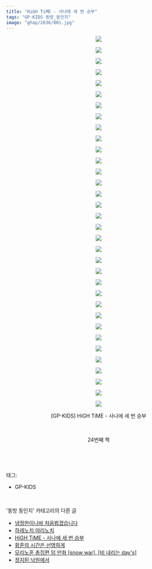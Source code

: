 ```yaml
---
title: "HiGH TiME - 사나에 세 번 승부"
tags: "GP-KIDS 동방_동인지"
image: "ghap/2636/001.jpg"
---
```

<div class="article">
<p style="text-align: center; clear: none; float: none;"><img src="{{ site.nasurl }}/ghap/2636/001.jpg"/></p>
<p style="text-align: center; clear: none; float: none;"><img src="{{ site.nasurl }}/ghap/2636/002.jpg"/></p>
<p style="text-align: center; clear: none; float: none;"><img src="{{ site.nasurl }}/ghap/2636/003.jpg"/></p>
<p style="text-align: center; clear: none; float: none;"><img src="{{ site.nasurl }}/ghap/2636/004.jpg"/></p>
<p style="text-align: center; clear: none; float: none;"><img src="{{ site.nasurl }}/ghap/2636/005.jpg"/></p>
<p style="text-align: center; clear: none; float: none;"><img src="{{ site.nasurl }}/ghap/2636/006.jpg"/></p>
<p style="text-align: center; clear: none; float: none;"><img src="{{ site.nasurl }}/ghap/2636/007.jpg"/></p>
<p style="text-align: center; clear: none; float: none;"><img src="{{ site.nasurl }}/ghap/2636/008.jpg"/></p>
<p style="text-align: center; clear: none; float: none;"><img src="{{ site.nasurl }}/ghap/2636/009.jpg"/></p>
<p style="text-align: center; clear: none; float: none;"><img src="{{ site.nasurl }}/ghap/2636/010.jpg"/></p>
<p style="text-align: center; clear: none; float: none;"><img src="{{ site.nasurl }}/ghap/2636/011.jpg"/></p>
<p style="text-align: center; clear: none; float: none;"><img src="{{ site.nasurl }}/ghap/2636/012.jpg"/></p>
<p style="text-align: center; clear: none; float: none;"><img src="{{ site.nasurl }}/ghap/2636/013.jpg"/></p>
<p style="text-align: center; clear: none; float: none;"><img src="{{ site.nasurl }}/ghap/2636/014.jpg"/></p>
<p style="text-align: center; clear: none; float: none;"><img src="{{ site.nasurl }}/ghap/2636/015.jpg"/></p>
<p style="text-align: center; clear: none; float: none;"><img src="{{ site.nasurl }}/ghap/2636/016.jpg"/></p>
<p style="text-align: center; clear: none; float: none;"><img src="{{ site.nasurl }}/ghap/2636/017.jpg"/></p>
<p style="text-align: center; clear: none; float: none;"><img src="{{ site.nasurl }}/ghap/2636/018.jpg"/></p>
<p style="text-align: center; clear: none; float: none;"><img src="{{ site.nasurl }}/ghap/2636/019.jpg"/></p>
<p style="text-align: center; clear: none; float: none;"><img src="{{ site.nasurl }}/ghap/2636/020.jpg"/></p>
<p style="text-align: center; clear: none; float: none;"><img src="{{ site.nasurl }}/ghap/2636/021.jpg"/></p>
<p style="text-align: center; clear: none; float: none;"><img src="{{ site.nasurl }}/ghap/2636/022.jpg"/></p>
<p style="text-align: center; clear: none; float: none;"><img src="{{ site.nasurl }}/ghap/2636/023.jpg"/></p>
<p style="text-align: center; clear: none; float: none;"><img src="{{ site.nasurl }}/ghap/2636/024.jpg"/></p>
<p style="text-align: center; clear: none; float: none;"><img src="{{ site.nasurl }}/ghap/2636/025.jpg"/></p>
<p style="text-align: center; clear: none; float: none;"><img src="{{ site.nasurl }}/ghap/2636/026.jpg"/></p>
<p style="text-align: center; clear: none; float: none;"><img src="{{ site.nasurl }}/ghap/2636/027.jpg"/></p>
<p style="text-align: center; clear: none; float: none;"><img src="{{ site.nasurl }}/ghap/2636/028.jpg"/></p>
<p style="text-align: center; clear: none; float: none;"><img src="{{ site.nasurl }}/ghap/2636/029.jpg"/></p>
<p style="text-align: center; clear: none; float: none;"><img src="{{ site.nasurl }}/ghap/2636/030.jpg"/></p>
<p style="text-align: center; clear: none; float: none;"><img src="{{ site.nasurl }}/ghap/2636/031.jpg"/></p>
<p style="text-align: center; clear: none; float: none;"><img src="{{ site.nasurl }}/ghap/2636/032.jpg"/></p>
<p style="text-align: center; clear: none; float: none;"><img src="{{ site.nasurl }}/ghap/2636/033.jpg"/></p>
<p style="text-align: center; clear: none; float: none;"><img src="{{ site.nasurl }}/ghap/2636/034.jpg"/></p>
<p style="text-align: center; clear: none; float: none;">[GP-KIDS] HiGH TiME - 사나에 세 번 승부</p>
<p style="text-align: center; clear: none; float: none;"><br/></p>
<p style="text-align: center; clear: none; float: none;">24번째 책</p>
<p><br/></p>
</div><br/>
<div class="tagTrail">
<p>태그: </p>
<ul>
<li>GP-KIDS</li>
</ul>
</div><br/>
<div class="another">
<p>'동방 동인지' 카테고리의 다른 글</p>
<ul>
<li><a href="/2016-10-19-ghap_2638">냉정한이나바 처음뵙겠습니다</a></li>
<li><a href="/2016-10-19-ghap_2637">하레노치 야리노치</a></li>
<li><a href="/2016-10-19-ghap_2636">HiGH TiME - 사나에 세 번 승부</a></li>
<li><a href="/2016-10-17-ghap_2632">황혼의 시간은 선명하게</a></li>
<li><a href="/2016-10-17-ghap_2629">모리노혼 총집편 덤 만화 [snow war], [비 내리는 day's]</a></li>
<li><a href="/2016-10-17-ghap_2628">정지된 낙원에서</a></li>
</ul>
</div><br/>
<div class="cb_module cb_fluid">
<div class="cb_wrt cb_profile">
</div><!-- commentList close -->
</div><br/>
